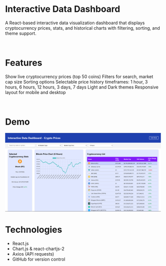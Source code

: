# Interactive Data Dashboard
A React-based interactive data visualization dashboard that displays cryptocurrency prices, stats, and historical charts with filtering, sorting, and theme support.

<br>

# Features
Show live cryptocurrency prices (top 50 coins)
Filters for search, market cap size
Sorting options
Selectable price history timeframes:
1 hour, 3 hours, 6 hours, 12 hours, 3 days, 7 days
Light and Dark themes
Responsive layout for mobile and desktop


<br>


# Demo
<img src="https://github.com/rizko-d/interactive-data-dashboard/blob/main/img/demo.png">

<br>

# Technologies
<ul>
<li>React.js</li>
<li>Chart.js & react-chartjs-2</li>
<li>Axios (API requests)</li>
<li>GitHub for version control</li>
</ul>

